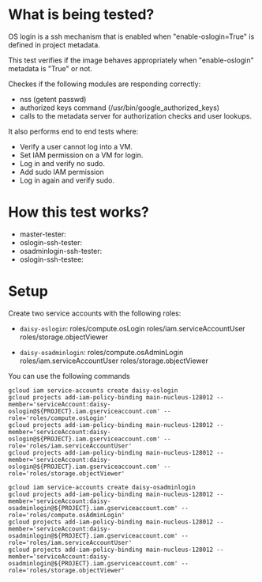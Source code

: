 # What is being tested?

OS login is a ssh mechanism that is enabled when "enable-oslogin=True" is defined
in project metadata.

This test verifies if the image behaves appropriately when
"enable-oslogin" metadata is "True" or not.

Checkes if the following modules are responding correctly:
- nss (getent passwd)
- authorized keys command (/usr/bin/google\_authorized\_keys)
- calls to the metadata server for authorization checks and user lookups.

It also performs end to end tests where:
- Verify a user cannot log into a VM.
- Set IAM permission on a VM for login.
- Log in and verify no sudo.
- Add sudo IAM permission
- Log in again and verify sudo.

# How this test works?

- master-tester: 
- oslogin-ssh-tester: 
- osadminlogin-ssh-tester: 
- oslogin-ssh-testee: 

# Setup

Create two service accounts with the following roles:

-   `daisy-oslogin`:
     roles/compute.osLogin
     roles/iam.serviceAccountUser
     roles/storage.objectViewer

-   `daisy-osadminlogin`:
     roles/compute.osAdminLogin
     roles/iam.serviceAccountUser
     roles/storage.objectViewer

You can use the following commands

    gcloud iam service-accounts create daisy-oslogin
    gcloud projects add-iam-policy-binding main-nucleus-128012 --member='serviceAccount:daisy-oslogin@${PROJECT}.iam.gserviceaccount.com' --role='roles/compute.osLogin'
    gcloud projects add-iam-policy-binding main-nucleus-128012 --member='serviceAccount:daisy-oslogin@${PROJECT}.iam.gserviceaccount.com' --role='roles/iam.serviceAccountUser'
    gcloud projects add-iam-policy-binding main-nucleus-128012 --member='serviceAccount:daisy-oslogin@${PROJECT}.iam.gserviceaccount.com' --role='roles/storage.objectViewer'

    gcloud iam service-accounts create daisy-osadminlogin
    gcloud projects add-iam-policy-binding main-nucleus-128012 --member='serviceAccount:daisy-osadminlogin@${PROJECT}.iam.gserviceaccount.com' --role='roles/compute.osAdminLogin'
    gcloud projects add-iam-policy-binding main-nucleus-128012 --member='serviceAccount:daisy-osadminlogin@${PROJECT}.iam.gserviceaccount.com' --role='roles/iam.serviceAccountUser'
    gcloud projects add-iam-policy-binding main-nucleus-128012 --member='serviceAccount:daisy-osadminlogin@${PROJECT}.iam.gserviceaccount.com' --role='roles/storage.objectViewer'

